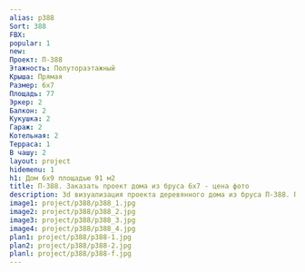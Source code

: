 ```yaml
---
alias: p388
Sort: 388
FBX: 
popular: 1
new: 
Проект: П-388
Этажность: Полутораэтажный
Крыша: Прямая
Размер: 6х7
Площадь: 77
Эркер: 2
Балкон: 2
Кукушка: 2
Гараж: 2
Котельная: 2
Терраса: 1
В чашу: 2
layout: project
hidemenu: 1
h1: Дом 6х9 площадью 91 м2
title: П-388. Заказать проект дома из бруса 6х7 - цена фото
description: 3d визуализация проекта деревянного дома из бруса П-388. Площадь 77 м2, размер 6х7. Вы можете внести любые изменения в проект.
image1: project/p388/p388_1.jpg
image2: project/p388/p388_2.jpg
image3: project/p388/p388_3.jpg
image4: project/p388/p388_4.jpg
plan1: project/p388/p388-1.jpg
plan2: project/p388/p388-2.jpg
planl: project/p388/p388-f.jpg
---
```

